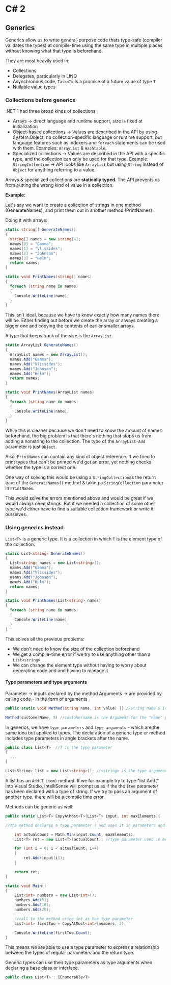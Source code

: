 # C# 2

## Generics

Generics allow us to write general-purpose code thats type-safe (compiler validates the types) at compile-time using the same type in multiple places without knowing what that type is beforehand.

They are most heavily used in:

* Collections
* Delegates, particularly in LINQ
* Asynchronous code, ```Task<T>``` is a promise of a future value of type ```T```
* Nullable value types

### Collections before generics

.NET 1 had three broad kinds of collections:

* Arrays -> direct language and runtime support, size is fixed at initialization
* Object-based collections -> Values are described in the API by using System.Object, no collection-specific language or runtime support, but language features such as indexers and ```foreach``` statements can be used with them. Examples: ```ArrayList``` & ```Hashtable```.
* Specialized collections -> Values are described in the API with a specific type, and the collection can only be used for that type. Example: ```StringCollection``` -> API looks like ```ArrayList``` but using ```String``` instead of ```Object``` for anything referring to a value.

Arrays & specialized collections are **statically typed**. The API prevents us from putting the wrong kind of value in a collection.

**Example:**

Let's say we want to create a collection of strings in one method (GenerateNames), and print them out in another method (PrintNames).

Doing it with arrays:

```csharp
static string[] GenerateNames()
{
  string[] names = new string[4];
  names[0] = "Gamma";
  names[1] = "Vlissides";
  names[2] = "Johnson";
  names[3] = "Helm";
  return names;
}

static void PrintNames(string[] names)
{
  foreach (string name in names)
  {
    Console.WriteLine(name);
  }
}
```

This isn't ideal, because we have to know exactly how many names there will be. Either finding out before we create the array or always creating a bigger one and copying the contents of earlier smaller arrays.

A type that keeps track of the size is the ```ArrayList```.

```csharp
static ArrayList GenerateNames()
{
  ArrayList names = new ArrayList();
  names.Add("Gamma");
  names.Add("Vlissides");
  names.Add("Johnson");
  names.Add("Helm");
  return names;
}

static void PrintNames(ArrayList names)
{
  foreach (string name in names)
  {
    Console.WriteLine(name);
  }
}
```

While this is cleaner because we don't need to know the amount of names beforehand, the big problem is that there's nothing that stops us from adding a nonstring to the collection. The type of the ```ArrayList-Add``` parameter is just ```Object```.

Also, ```PrintNames``` can contain any kind of object reference. If we tried to print types that can't be printed we'd get an error, yet nothing checks whether the type is a correct one.

One way of solving this would be using a ```StringCollection```as the return type of the ```GenerateNames()``` method & taking a ```StringCollection``` parameter in ```PrintNames```.

This would solve the errors mentioned above and would be great if we would always need strings. But if we needed a collection of some other type we'd either have to find a suitable collection framework or write it ourselves.

### Using generics instead

```List<T>``` is a generic type. It is a collection in which ```T``` is the element type of the collection.

```csharp
static List<string> GenerateNames()
{
  List<string> names = new List<string>();
  names.Add("Gamma");
  names.Add("Vlissides");
  names.Add("Johnson");
  names.Add("Helm");
  return names;
}

static void PrintNames(List<string> names)
{
  foreach (string name in names)
  {
    Console.WriteLine(name);
  }
}
```

This solves all the previous problems:

* We don't need to know the size of the collection beforehand
* We get a compile-time error if we try to use anything other than a ```List<string>```
* We can change the element type without having to worry about generating code and and having to manage it

#### Type parameters and type arguments

Parameter -> inputs declared by the method
Arguments -> are provided by calling code - in the form of arguments

```csharp
public static void Method(string name, int value) {} //string name & int value are parameters

Method(customerName, 5) //customername is the Argument for the "name" parameter
```

In generics, we have ```type parameters``` and ```type arguments``` - which are the same idea but applied to types. The declaration of a generic type or method includes type parameters in angle brackets after the name.

```csharp
public class List<T>  //T is the type parameter
{
  ...
}

List<String> list = new List<string>(); //<string> is the type argument
```

A list has an ```Add(T item)``` method. If we for example try to type "list.Add(" into Visual Studio, IntelliSense will prompt us as if the the ```item``` parameter has been declared with a type of string. If we try to pass an argument of another type, there will be a compile time error. 

Methods can be generic as well:

```csharp
public static List<T> CopyAtMost<T>(List<T> input, int maxElements){

//the method declares a type parameter T and uses it in parameters and return types

    int actualCount = Math.Min(input.Count, maxElements);
    List<T> ret = new List<T>(actualCount); //type parameter used in method body

    for (int i = 0; i < actualCount; i++)
    {
        ret.Add(input[i]);
    }

    return ret;
}

static void Main()
{
    List<int> numbers = new List<int>();
    numbers.Add(5);
    numbers.Add(10);
    numbers.Add(20);

    //call to the method using int as the type parameter
    List<int> firstTwo = CopyAtMost<int>(numbers, 2);   

    Console.WriteLine(firstTwo.Count);
}
```

This means we are able to use a type parameter to express a relationship between the types of regular parameters and the return type.

Generic types can use their type parameters as type arguments when declaring a base class or interface.

```csharp
public class List<T> : IEnumerable<T>
```